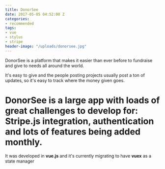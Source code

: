 ```yaml
---
title: DonorSee
date: 2017-05-05 04:52:00 Z
categories:
- recommended
tags:
- vue
- stylus
- stripe
header-image: "/uploads/donorsee.jpg"
---
```


DonorSee is a platform that makes it easier than ever before to fundraise and give to needs all around the world.

It's easy to give and the people posting projects usually post a ton of updates, so it's easy to track where the money given goes.

# DonorSee is a large app with loads of great challenges to develop for: Stripe.js integration, authentication and lots of features being added monthly. 

It was developed in **vue.js** and it's currently migrating to have **vuex** as a state manager